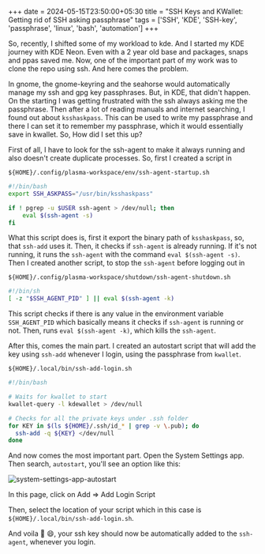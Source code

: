 +++
date = 2024-05-15T23:50:00+05:30
title = "SSH Keys and KWallet: Getting rid of SSH asking passphrase"
tags = ['SSH', 'KDE', 'SSH-key', 'passphrase', 'linux', 'bash', 'automation']
+++

So, recently, I shifted some of my workload to kde. And I started my KDE journey with KDE Neon. Even with a 2 year old base and packages, snaps and ppas saved me. Now, one of the important part of my work was to clone the repo using ssh. And here comes the problem.

In gnome, the gnome-keyring and the seahorse would automatically manage my ssh and gpg key passphrases. But, in KDE, that didn't happen. On the starting I was getting frustrated with the ssh always asking me the passphrase. Then after a lot of reading manuals and internet searching, I found out about `ksshaskpass`. This can be used to write my passphrase and there I can set it to remember my passphrase, which it would essentially save in kwallet. So, How did I set this up?

First of all, I have to look for the ssh-agent to make it always running and also doesn't create duplicate processes. So, first I created a script in

`${HOME}/.config/plasma-workspace/env/ssh-agent-startup.sh`

```bash
#!/bin/bash
export SSH_ASKPASS="/usr/bin/ksshaskpass"

if ! pgrep -u $USER ssh-agent > /dev/null; then
    eval $(ssh-agent -s)
fi
```

What this script does is, first it export the binary path of `ksshaskpass`, so, that `ssh-add` uses it. Then, it checks if `ssh-agent` is already running. If it's not running, it runs the `ssh-agent` with the command `eval $(ssh-agent -s)`. Then I created another script, to stop the `ssh-agent` before logging out in

`${HOME}/.config/plasma-workspace/shutdown/ssh-agent-shutdown.sh`

```bash
#!/bin/sh
[ -z "$SSH_AGENT_PID" ] || eval $(ssh-agent -k)
```

This script checks if there is any value in the environment variable `SSH_AGENT_PID` which basically means it checks if `ssh-agent` is running or not. Then, runs `eval $(ssh-agent -k)`, which kills the `ssh-agent`.

After this, comes the main part. I created an autostart script that will add the key using `ssh-add` whenever I login, using the passphrase from `kwallet`.

`${HOME}/.local/bin/ssh-add-login.sh`

```bash
#!/bin/bash

# Waits for kwallet to start
kwallet-query -l kdewallet > /dev/null

# Checks for all the private keys under .ssh folder
for KEY in $(ls ${HOME}/.ssh/id_* | grep -v \.pub); do
  ssh-add -q ${KEY} </dev/null
done
```

And now comes the most important part. Open the System Settings app. Then search, `autostart`, you'll see an option like this:

![system-settings-app-autostart](/kde-system-settings-autostart.png)

In this page, click on Add => Add Login Script

Then, select the location of your script which in this case is `${HOME}/.local/bin/ssh-add-login.sh`.

And voila :tada: :smile:, your ssh key should now be automatically added to the `ssh-agent`, whenever you login.